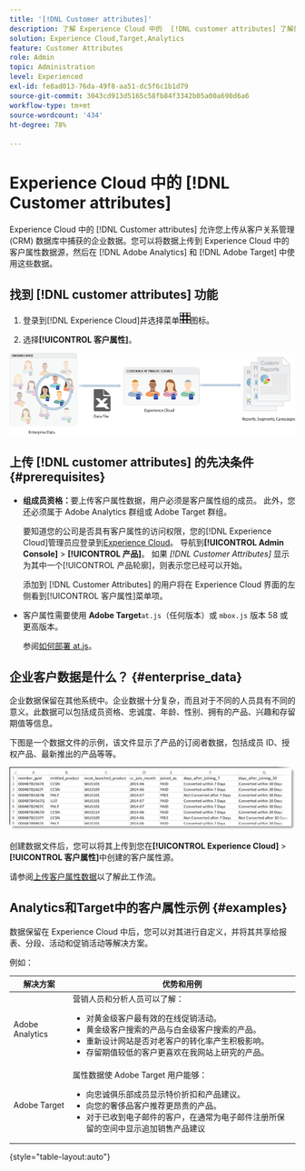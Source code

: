 ```yaml
---
title: '[!DNL Customer attributes]'
description: 了解 Experience Cloud 中的  [!DNL customer attributes] 了解如何上传客户属性数据，以便在 Adobe Analytics 和 Adobe Target 中使用。
solution: Experience Cloud,Target,Analytics
feature: Customer Attributes
role: Admin
topic: Administration
level: Experienced
exl-id: fe8ad013-76da-49f8-aa51-dc5f6c1b1d79
source-git-commit: 3043cd913d5165c58fb84f3342b05a00a690d6a6
workflow-type: tm+mt
source-wordcount: '434'
ht-degree: 78%

---
```


# Experience Cloud 中的 [!DNL Customer attributes]

Experience Cloud 中的 [!DNL Customer attributes] 允许您上传从客户关系管理 (CRM) 数据库中捕获的企业数据。您可以将数据上传到 Experience Cloud 中的客户属性数据源，然后在 [!DNL Adobe Analytics] 和 [!DNL Adobe Target] 中使用这些数据。

## 找到 [!DNL customer attributes] 功能

1. 登录到[!DNL Experience Cloud]并选择菜单![菜单](assets/menu-icon.png)图标。

1. 选择&#x200B;**[!UICONTROL 客户属性]**。

![客户属性概述](assets/custom_reports.png)

## 上传 [!DNL customer attributes] 的先决条件 {#prerequisites}

* **组成员资格：**&#x200B;要上传客户属性数据，用户必须是客户属性组的成员。 此外，您还必须属于 Adobe Analytics 群组或 Adobe Target 群组。

  要知道您的公司是否具有客户属性的访问权限，您的[!DNL Experience Cloud]管理员应登录到[Experience Cloud](https://experience.adobe.com)。 导航到&#x200B;**[!UICONTROL Admin Console]** > **[!UICONTROL 产品]**。 如果 *[!DNL Customer Attributes]* 显示为其中一个[!UICONTROL 产品轮廓]，则表示您已经可以开始。

  添加到 [!DNL Customer Attributes] 的用户将在 Experience Cloud 界面的左侧看到[!UICONTROL 客户属性]菜单项。

* 客户属性需要使用 **Adobe Target**`at.js`（任何版本）或 `mbox.js` 版本 58 或更高版本。

  参阅[如何部署 at.js](https://experienceleague.adobe.com/docs/target-dev/developer/client-side/overview.html)。

## 企业客户数据是什么？ {#enterprise_data}

企业数据保留在其他系统中。企业数据十分复杂，而且对于不同的人员具有不同的意义。此数据可以包括成员资格、忠诚度、年龄、性别、拥有的产品、兴趣和存留期值等信息。

下图是一个数据文件的示例，该文件显示了产品的订阅者数据，包括成员 ID、授权产品、最新推出的产品等等。

![企业客户数据是什么？](assets/01_crs_usecase.png)

创建数据文件后，您可以将其上传到您在&#x200B;**[!UICONTROL Experience Cloud]** > **[!UICONTROL 客户属性]**&#x200B;中创建的客户属性源。

请参阅[上传客户属性数据](t-crs-usecase.md)以了解此工作流。

## Analytics和Target中的客户属性示例 {#examples}

数据保留在 Experience Cloud 中后，您可以对其进行自定义，并将其共享给报表、分段、活动和促销活动等解决方案。

例如：

| 解决方案 | 优势和用例 |
|--- |--- |
| Adobe Analytics | 营销人员和分析人员可以了解：<ul><li>对黄金级客户最有效的在线促销活动。</li><li>黄金级客户搜索的产品与白金级客户搜索的产品。</li><li>重新设计网站是否对老客户的转化率产生积极影响。</li><li>存留期值较低的客户更喜欢在我网站上研究的产品。</li></ul> |
| Adobe Target | 属性数据使 Adobe Target 用户能够：<ul><li>向忠诚俱乐部成员显示特价折扣和产品建议。</li><li>向您的奢侈品客户推荐更昂贵的产品。</li><li>对于已收到电子邮件的客户，在通常为电子邮件注册所保留的空间中显示追加销售产品建议</li></ul> |

{style="table-layout:auto"}
